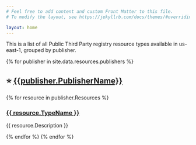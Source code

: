 ```yaml
---
# Feel free to add content and custom Front Matter to this file.
# To modify the layout, see https://jekyllrb.com/docs/themes/#overriding-theme-defaults

layout: home
---
```


This is a list of all Public Third Party registry resource types available in us-east-1, grouped by publisher.

{% for publisher in site.data.resources.publishers %}
## ⭐ [{{publisher.PublisherName}}]({{publisher.PublisherProfile}}) 

{% for resource in publisher.Resources %}
### [{{ resource.TypeName }}](./resources/{{resource.TypeNameDashes}})

{{ resource.Description }}

{% endfor %}
{% endfor %}

